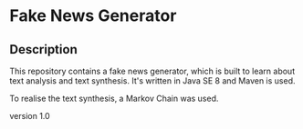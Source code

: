 # Fake News Generator #
## Description ##
This repository contains a fake news generator, which is built to learn about text analysis and text synthesis.
It's written in Java SE 8 and Maven is used.

To realise the text synthesis, a Markov Chain was used.

version 1.0
